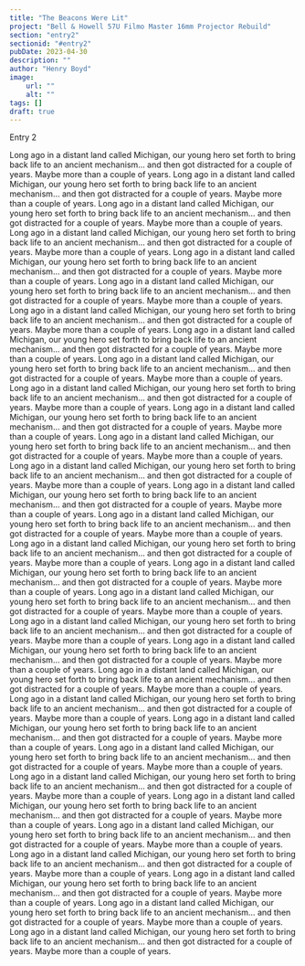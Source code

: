 ```yaml
---
title: "The Beacons Were Lit"
project: "Bell & Howell 57U Filmo Master 16mm Projector Rebuild"
section: "entry2"
sectionid: "#entry2"
pubDate: 2023-04-30
description: ""
author: "Henry Boyd"
image:
    url: ""
    alt: ""
tags: []
draft: true
---
```


Entry 2 


Long ago in a distant land called Michigan, our young hero set forth to bring back life to an ancient mechanism… and then got distracted for a couple of years. Maybe more than a couple of years. Long ago in a distant land called Michigan, our young hero set forth to bring back life to an ancient mechanism… and then got distracted for a couple of years. Maybe more than a couple of years. Long ago in a distant land called Michigan, our young hero set forth to bring back life to an ancient mechanism… and then got distracted for a couple of years. Maybe more than a couple of years. Long ago in a distant land called Michigan, our young hero set forth to bring back life to an ancient mechanism… and then got distracted for a couple of years. Maybe more than a couple of years. Long ago in a distant land called Michigan, our young hero set forth to bring back life to an ancient mechanism… and then got distracted for a couple of years. Maybe more than a couple of years. Long ago in a distant land called Michigan, our young hero set forth to bring back life to an ancient mechanism… and then got distracted for a couple of years. Maybe more than a couple of years. Long ago in a distant land called Michigan, our young hero set forth to bring back life to an ancient mechanism… and then got distracted for a couple of years. Maybe more than a couple of years. Long ago in a distant land called Michigan, our young hero set forth to bring back life to an ancient mechanism… and then got distracted for a couple of years. Maybe more than a couple of years. Long ago in a distant land called Michigan, our young hero set forth to bring back life to an ancient mechanism… and then got distracted for a couple of years. Maybe more than a couple of years. Long ago in a distant land called Michigan, our young hero set forth to bring back life to an ancient mechanism… and then got distracted for a couple of years. Maybe more than a couple of years. Long ago in a distant land called Michigan, our young hero set forth to bring back life to an ancient mechanism… and then got distracted for a couple of years. Maybe more than a couple of years. Long ago in a distant land called Michigan, our young hero set forth to bring back life to an ancient mechanism… and then got distracted for a couple of years. Maybe more than a couple of years. Long ago in a distant land called Michigan, our young hero set forth to bring back life to an ancient mechanism… and then got distracted for a couple of years. Maybe more than a couple of years. Long ago in a distant land called Michigan, our young hero set forth to bring back life to an ancient mechanism… and then got distracted for a couple of years. Maybe more than a couple of years. Long ago in a distant land called Michigan, our young hero set forth to bring back life to an ancient mechanism… and then got distracted for a couple of years. Maybe more than a couple of years. Long ago in a distant land called Michigan, our young hero set forth to bring back life to an ancient mechanism… and then got distracted for a couple of years. Maybe more than a couple of years. Long ago in a distant land called Michigan, our young hero set forth to bring back life to an ancient mechanism… and then got distracted for a couple of years. Maybe more than a couple of years. Long ago in a distant land called Michigan, our young hero set forth to bring back life to an ancient mechanism… and then got distracted for a couple of years. Maybe more than a couple of years. Long ago in a distant land called Michigan, our young hero set forth to bring back life to an ancient mechanism… and then got distracted for a couple of years. Maybe more than a couple of years. Long ago in a distant land called Michigan, our young hero set forth to bring back life to an ancient mechanism… and then got distracted for a couple of years. Maybe more than a couple of years. Long ago in a distant land called Michigan, our young hero set forth to bring back life to an ancient mechanism… and then got distracted for a couple of years. Maybe more than a couple of years. Long ago in a distant land called Michigan, our young hero set forth to bring back life to an ancient mechanism… and then got distracted for a couple of years. Maybe more than a couple of years. Long ago in a distant land called Michigan, our young hero set forth to bring back life to an ancient mechanism… and then got distracted for a couple of years. Maybe more than a couple of years. Long ago in a distant land called Michigan, our young hero set forth to bring back life to an ancient mechanism… and then got distracted for a couple of years. Maybe more than a couple of years. Long ago in a distant land called Michigan, our young hero set forth to bring back life to an ancient mechanism… and then got distracted for a couple of years. Maybe more than a couple of years. Long ago in a distant land called Michigan, our young hero set forth to bring back life to an ancient mechanism… and then got distracted for a couple of years. Maybe more than a couple of years. Long ago in a distant land called Michigan, our young hero set forth to bring back life to an ancient mechanism… and then got distracted for a couple of years. Maybe more than a couple of years. Long ago in a distant land called Michigan, our young hero set forth to bring back life to an ancient mechanism… and then got distracted for a couple of years. Maybe more than a couple of years. Long ago in a distant land called Michigan, our young hero set forth to bring back life to an ancient mechanism… and then got distracted for a couple of years. Maybe more than a couple of years. Long ago in a distant land called Michigan, our young hero set forth to bring back life to an ancient mechanism… and then got distracted for a couple of years. Maybe more than a couple of years. Long ago in a distant land called Michigan, our young hero set forth to bring back life to an ancient mechanism… and then got distracted for a couple of years. Maybe more than a couple of years. 